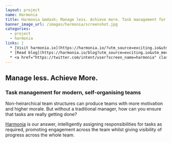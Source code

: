 ```yaml
---
layout: project
name: Harmonia
title: Harmonia &mdash; Manage less. Achieve more. Task management for modern, self-organising teams
banner_image_url: /images/harmonia/screenshot.jpg
categories:
  - project
  - harmonia
links: |
  * [Visit harmonia.io](https://harmonia.io/?utm_source=exciting.io&utm_medium=referral&utm_content=project+related&utm_campaign=non-heirarchical+team+structures)
  * [Read blog](https://harmonia.io/blog?utm_source=exciting.io&utm_medium=referral&utm_content=project+related&utm_campaign=non-heirarchical+team+structures)
  * <a href="https://twitter.com/intent/user?screen_name=harmonia" class="twitter"><span>@harmonia</span></a>
---
```


## Manage less. Achieve More.

### Task management for modern, self-organising teams

Non-heirarchical team structures can produce teams with more motivation and higher morale. But without a traditional manager, how can you ensure that tasks are really getting done?

[Harmonia](https://harmonia.io/?utm_source=exciting.io&utm_medium=referral&utm_content=project+copy&utm_campaign=non-heirarchical+team+structures) is our answer, intelligently assigning responsibilities for tasks as required, promoting engagement across the team whilst giving visibility of progress across the whole team.

